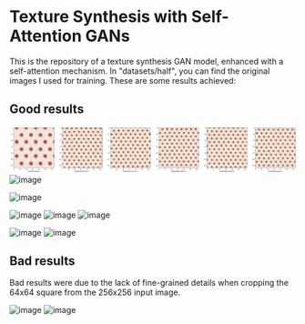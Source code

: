 # Texture Synthesis with Self-Attention GANs

This is the repository of a texture synthesis GAN model, enhanced with a self-attention mechanism. In "datasets/half", you can find the original images I used for training. 
These are some results achieved:

## Good results

![image](./assets/dotted.png)
![image](https://github.com/ChiaraGiaca/TextureSAGAN/assets/77294126/6cf85a4d-4cee-4b38-ae53-69a7260f5b9a)

![image](https://github.com/ChiaraGiaca/TextureSAGAN/assets/77294126/766b8735-1fd7-4fe7-9e47-413bf40005e5)

![image](https://github.com/ChiaraGiaca/TextureSAGAN/assets/77294126/0417c02f-820b-4875-b238-0763f807628c)
![image](https://github.com/ChiaraGiaca/TextureSAGAN/assets/77294126/b0a405c1-b647-4cb2-945a-0041775e5fd5)
![image](https://github.com/ChiaraGiaca/TextureSAGAN/assets/77294126/fcceaead-e6e5-40b9-836e-eb3332fcd294)

![image](https://github.com/ChiaraGiaca/TextureSAGAN/assets/77294126/9c0ae0c2-3ab5-423d-80a7-babbd8d66670)
![image](https://github.com/ChiaraGiaca/TextureSAGAN/assets/77294126/07b92ce3-ee68-4409-8dda-4a1fe5ab3a8a)








## Bad results
Bad results were due to the lack of fine-grained details when cropping the 64x64 square from the 256x256 input image.


![image](https://github.com/ChiaraGiaca/TextureSAGAN/assets/77294126/1fb5bf68-5aad-4579-aedd-2044f55fdfcb)
![image](https://github.com/ChiaraGiaca/TextureSAGAN/assets/77294126/6f222f8b-6e3e-4cb6-a849-32e115376304)
